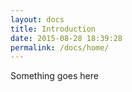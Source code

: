 ```yaml
---
layout: docs
title: Introduction
date: 2015-08-28 18:39:28
permalink: /docs/home/
---
```


Something goes here
